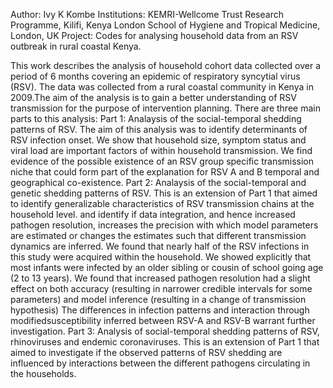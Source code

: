 Author:         Ivy K Kombe
Institutions:   KEMRI-Wellcome Trust Research Programme, Kilifi, Kenya
                London School of Hygiene and Tropical Medicine, London, UK
Project:        Codes for analysing household data from an RSV outbreak in rural coastal Kenya.

This work describes the analysis of household cohort data collected over a period of 6 months covering an epidemic of
respiratory syncytial virus (RSV). The data was collected from a rural coastal community in Kenya in 2009.The aim of the analysis is
to gain a better understanding of RSV transmission for the purpose of intervention planning. There are three main parts to this analysis:
Part 1: Analaysis of the social-temporal shedding patterns of RSV.
        The aim of this analysis was to identify determinants of RSV infection onset. We show that household size, symptom status and viral load
        are important factors of within household transmission. We find evidence of the possible existence of an RSV group specific 
        transmission niche that could form part of the explanation for RSV A and B temporal and geographical co-existence. 
Part 2: Analaysis of the social-temporal and genetic shedding patterns of RSV.
        This is an extension of Part 1 that aimed to identify generalizable characteristics of RSV transmission chains at the household level.
        and identify if data integration, and hence increased pathogen resolution, increases the precision with which model parameters 
        are estimated or changes the estimates such that different transmission dynamics are inferred. We found that nearly half of the 
        RSV infections in this study were acquired within the household. We showed explicitly that most infants were infected by an older 
        sibling or cousin of school going age (2 to 13 years). We found that increased pathogen resolution had a slight effect on both 
        accuracy (resulting in narrower credible intervals for some parameters) and model inference (resulting in a change of transmission 
        hypothesis) The differences in infection patterns and interaction through modifiedsusceptibility inferred between RSV-A and RSV-B 
        warrant further investigation. 
Part 3: Analysis of social-temporal shedding patterns of RSV, rhinoviruses and endemic coronaviruses.
        This is an extension of Part 1 that aimed to investigate if the observed patterns of RSV shedding are influenced by interactions 
        between the different pathogens circulating in the households.
    

